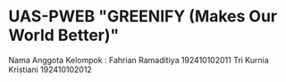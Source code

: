 # UAS-PWEB "GREENIFY (Makes Our World Better)"
Nama Anggota Kelompok : 
	Fahrian Ramaditiya	192410102011
	Tri Kurnia Kristiani	192410102012
